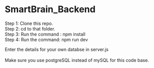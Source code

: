 # SmartBrain_Backend

Step 1: Clone this repo.<br>
Step 2: cd to that folder.<br>
Step 3: Run the command : npm install<br>
Step 4: Run the command: npm run dev<br>

Enter the details for your own databse in server.js<br><br>
Make sure you use postgreSQL instead of mySQL for this code base.
